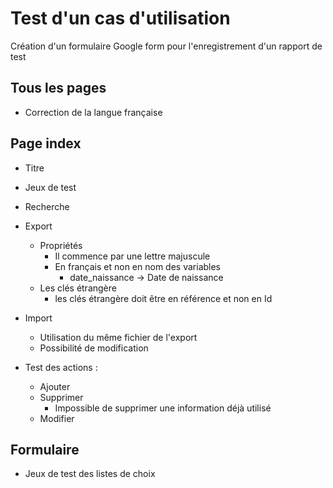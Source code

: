 # Test d'un cas d'utilisation

Création d'un formulaire Google form pour l'enregistrement d'un rapport de test


## Tous les pages

- Correction de la langue française 

## Page index 

- Titre 
- Jeux de test 
- Recherche
- Export
  - Propriétés 
    - Il commence par une lettre majuscule 
    - En français et non en nom des variables
      - date_naissance -> Date de naissance
  - Les clés étrangère 
    - les clés étrangère doit être en référence et non en Id
- Import
  - Utilisation du même fichier de l'export 
  - Possibilité de modification

- Test des actions : 
  - Ajouter 
  - Supprimer 
    - Impossible de supprimer une information déjà utilisé
  - Modifier

## Formulaire 
- Jeux de test des listes de choix